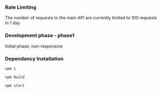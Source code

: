 ### Rate Limiting 
The number of requests to the main API are currently limited to 100 requests in 1 day 

### Development phase - phase1
Initial phase, non-responsive

### Dependancy Installation
```
npm i
```
```
npm build 
```
```
npm start
```
